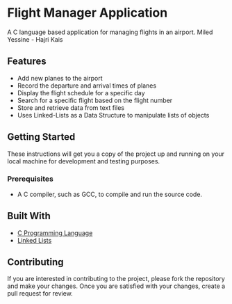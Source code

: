 # Flight Manager Application

A C language based application for managing flights in an airport.
Miled Yessine - Hajri Kais

## Features

- Add new planes to the airport
- Record the departure and arrival times of planes
- Display the flight schedule for a specific day
- Search for a specific flight based on the flight number
- Store and retrieve data from text files
- Uses Linked-Lists as a Data Structure to manipulate lists of objects

## Getting Started

These instructions will get you a copy of the project up and running on your local machine for development and testing purposes.

### Prerequisites

- A C compiler, such as GCC, to compile and run the source code.


## Built With

- [C Programming Language](https://en.wikipedia.org/wiki/C_(programming_language))
- [Linked Lists](https://en.wikipedia.org/wiki/Linked_list)

## Contributing

If you are interested in contributing to the project, please fork the repository and make your changes. Once you are satisfied with your changes, create a pull request for review.


